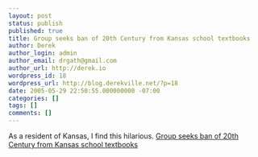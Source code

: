 ```yaml
---
layout: post
status: publish
published: true
title: Group seeks ban of 20th Century from Kansas school textbooks
author: Derek
author_login: admin
author_email: drgath@gmail.com
author_url: http://derek.io
wordpress_id: 18
wordpress_url: http://blog.derekville.net/?p=18
date: 2005-05-29 22:50:55.000000000 -07:00
categories: []
tags: []
comments: []
---
```

As a resident of Kansas, I find this hilarious.
<a href="http://borowitzreport.com/archive_rpt.asp?rec=1139&#038;srch=">Group seeks ban of 20th Century from Kansas school textbooks</a>
